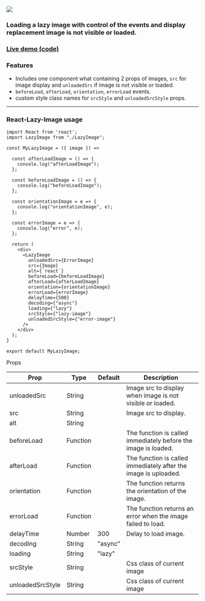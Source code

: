 ![](https://i.ibb.co/DtbLVMN/Purple-and-White-Math-Tutor-Bordered-Linked-In-Banner.png)

### Loading a lazy image with control of the events and display replacement image is not visible or loaded.

### [Live demo (code)](https://codesandbox.io/s/github/davidkern13/React-Lazy-Image)

### Features

- Includes one component what containing 2 props of images, ```src``` for image display and ```unloadedSrc``` if image is not visible or loaded.
- ```beforeLoad```, ```afterLoad```, ```orientation```, ```errorLoad``` events.
- custom style class names for ```srcStyle``` and ```unloadedSrcStyle``` props.

<hr/>

### React-Lazy-Image usage

```
import React from 'react';
import LazyImage from "./LazyImage";
 
const MyLazyImage = ({ image }) =>

  const afterLoadImage = () => {
    console.log("afterLoadImage");
  };

  const beforeLoadImage = () => {
    console.log("beforeLoadImage");
  };

  const orientationImage = e => {
    console.log("orientationImage", e);
  };

  const errorImage = e => {
    console.log("error", e);
  };

  return (
    <div>
      <LazyImage
        unloadedSrc={ErrorImage}
        src={Image}
        alt={`react`}
        beforeLoad={beforeLoadImage}
        afterLoad={afterLoadImage}
        orientation={orientationImage}
        errorLoad={errorImage}
        delayTime={500}
        decoding={"async"}
        loading={"lazy"}
        srcStyle={"lazy-image"}
        unloadedSrcStyle={"error-image"}
      />
    </div>
  );
}

export default MyLazyImage;
```

Props

| Prop  | Type | Default | Description |
| ------------- | ------------- | ------------- | ------------- |
| unloadedSrc  | String  |   | Image src to display when image is not visible or loaded. |
| src  | String  |   | Image src to display.  |
| alt  | String  |   |   |
| beforeLoad  | Function  |   | The function is called immediately before the image is loaded. |
| afterLoad  | Function  |   | The function is called immediately after the image is uploaded. |
| orientation  | Function  |   | The function returns the orientation of the image.  |
| errorLoad  | Function  |   | The function returns an error when the image failed to load. |
| delayTime  | Number  | 300  | Delay to load image. |
| decoding  | String  | "async"  |   |
| loading  | String  | "lazy"  |   |
| srcStyle  | String  |   | Css class of current image  |
| unloadedSrcStyle  | String  |   | Css class of current image  |
